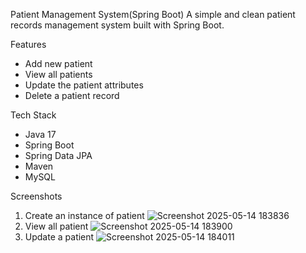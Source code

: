 Patient Management System(Spring Boot)
A simple and clean patient records management system built with Spring Boot.

Features
- Add new patient
- View all patients
- Update the patient attributes
- Delete a patient record

Tech Stack
- Java 17
- Spring Boot
- Spring Data JPA
- Maven
- MySQL


Screenshots

1. Create an instance of patient
![Screenshot 2025-05-14 183836](https://github.com/user-attachments/assets/faa72332-e2f1-446d-96bd-23b1df1f8127)
2. View all patient
![Screenshot 2025-05-14 183900](https://github.com/user-attachments/assets/8c784491-2df0-4f31-a6a6-7b4268cf72ce)
3. Update a patient
![Screenshot 2025-05-14 184011](https://github.com/user-attachments/assets/35ddcfd3-b84a-4c83-b845-10e16cf33701)
